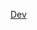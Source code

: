 [Dev](https://htmlpreview.github.io/?https://github.com/the-lost-souls/tls-home/blob/deploy-dev/index.html)